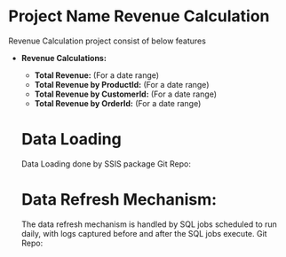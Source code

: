 Project Name Revenue Calculation
===============================
Revenue Calculation project consist of below features
- **Revenue Calculations:**
    - **Total Revenue:** (For a date range)
    - **Total Revenue by ProductId:** (For a date range)
    - **Total Revenue by CustomerId:** (For a date range)
    - **Total Revenue by OrderId:** (For a date range)

  Data Loading
  ============
  Data Loading done by SSIS package
  Git Repo:
  

  Data Refresh Mechanism:
  ======================
  The data refresh mechanism is handled by SQL jobs scheduled to run daily, with logs captured before and after the SQL jobs execute.
  Git Repo:



  

